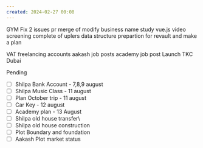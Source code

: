 ```yaml
---
created: 2024-02-27 00:08
---
```

GYM 
Fix 2 issues
pr merge of modify business name
study vue.js
video screening complete of uplers
data structure prepartion for revault and make a plan


VAT 
freelancing accounts
aakash job posts
academy job post
Launch TKC Dubai

Pending
- [ ] Shilpa Bank Account - 7,8,9 august
- [ ] Shilpa Music Class - 11 august
- [ ] Plan October trip - 11 august
- [ ] Car Key - 12 august
- [ ] Academy plan - 13 August
- [ ] Shilpa old house transfer\
- [ ] Shilpa old house construction
- [ ] Plot Boundary and foundation 
- [ ] Aakash Plot market status